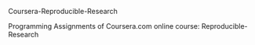 Coursera-Reproducible-Research

Programming Assignments of Coursera.com online course: Reproducible-Research
